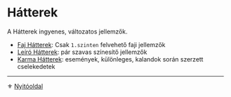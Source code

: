 # Hátterek

<!-- tag: hatter__fortely -->

A Hátterek ingyenes, változatos jellemzők.

- [Faj Hátterek](021_faj_hatterek.md): Csak `1.szinten` felvehető faji jellemzők
- [Leíró Hátterek](022_leiro_hatterek.md): pár szavas színesítő jellemzők
- [Karma Hátterek](023_karma_hatterek.md): események, különleges, kalandok során szerzett cselekedetek

---

⚜️ [Nyitóoldal](start.md#2-h%C3%A1tterek)
